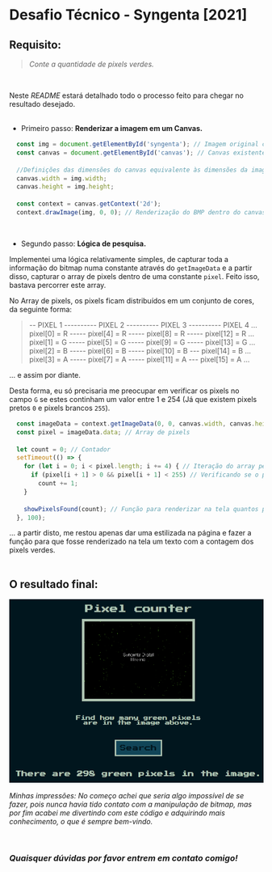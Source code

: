 # Desafio Técnico - Syngenta [2021]

## Requisito:
> _Conte a quantidade de pixels verdes._

<br>

Neste _README_ estará detalhado todo o processo feito para chegar no resultado desejado.
<br><br>

 - Primeiro passo: **Renderizar a imagem em um Canvas.**

```javascript
  const img = document.getElementById('syngenta'); // Imagem original contida no HTML
  const canvas = document.getElementById('canvas'); // Canvas existente no HTML

  //Definições das dimensões do canvas equivalente às dimensões da imagem
  canvas.width = img.width;
  canvas.height = img.height;

  const context = canvas.getContext('2d');
  context.drawImage(img, 0, 0); // Renderização do BMP dentro do canvas
```
<br>

 - Segundo passo: **Lógica de pesquisa.**

Implementei uma lógica relativamente simples, de capturar toda a informação do bitmap numa constante através do `getImageData` e a partir disso, capturar o array de pixels dentro de uma constante `pixel`. Feito isso, bastava percorrer este array.

No Array de pixels, os pixels ficam distribuídos em um conjunto de cores, da seguinte forma: 
> -- PIXEL 1 ---------- PIXEL 2 ---------- PIXEL 3 ---------- PIXEL 4 ... <br>
> pixel[0] = R ----- pixel[4] = R ----- pixel[8] = R ----- pixel[12] = R ... <br>
> pixel[1] = G ----- pixel[5] = G ----- pixel[9] = G ----- pixel[13] = G ... <br>
> pixel[2] = B ----- pixel[6] = B ----- pixel[10] = B --- pixel[14] = B ... <br>
> pixel[3] = A ----- pixel[7] = A ----- pixel[11] = A --- pixel[15] = A ... <br> 


... e assim por diante.

Desta forma, eu só precisaria me preocupar em verificar os pixels no campo `G` se estes continham um valor entre 1 e 254 (Já que existem pixels pretos `0` e pixels brancos `255`).

```javascript
  const imageData = context.getImageData(0, 0, canvas.width, canvas.height); // Objeto com as informações da imagem
  const pixel = imageData.data; // Array de pixels

  let count = 0; // Contador
  setTimeout(() => {
    for (let i = 0; i < pixel.length; i += 4) { // Iteração do array percorrendo apenas os pixels do campo G
      if (pixel[i + 1] > 0 && pixel[i + 1] < 255) // Verificando se o pixel do campo G tem valor entre 1 e 254
        count += 1;
    }

    showPixelsFound(count); // Função para renderizar na tela quantos pixels foram encontrados
  }, 100);
```

... a partir disto, me restou apenas dar uma estilizada na página e fazer a função para que fosse renderizado na tela um texto com a contagem dos pixels verdes. <br><br>

## O resultado final: <br>
![Resultado](/img/resultado.png) <br>

_Minhas impressões: No começo achei que seria algo impossível de se fazer, pois nunca havia tido contato com a manipulação de bitmap, mas por fim acabei me divertindo com este código e adquirindo mais conhecimento, o que é sempre bem-vindo._

<br>

### **_Quaisquer dúvidas por favor entrem em contato comigo!_**